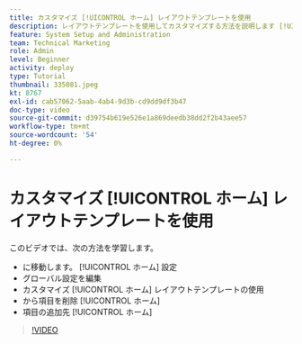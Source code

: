 ```yaml
---
title: カスタマイズ [!UICONTROL ホーム] レイアウトテンプレートを使用
description: レイアウトテンプレートを使用してカスタマイズする方法を説明します [!UICONTROL ホーム] フィールドを追加または削除する。
feature: System Setup and Administration
team: Technical Marketing
role: Admin
level: Beginner
activity: deploy
type: Tutorial
thumbnail: 335081.jpeg
kt: 8767
exl-id: cab57062-5aab-4ab4-9d3b-cd9dd9df3b47
doc-type: video
source-git-commit: d39754b619e526e1a869deedb38dd2f2b43aee57
workflow-type: tm+mt
source-wordcount: '54'
ht-degree: 0%

---
```


# カスタマイズ [!UICONTROL ホーム] レイアウトテンプレートを使用

このビデオでは、次の方法を学習します。

* に移動します。 [!UICONTROL ホーム] 設定
* グローバル設定を編集
* カスタマイズ [!UICONTROL ホーム] レイアウトテンプレートの使用
* から項目を削除 [!UICONTROL ホーム]
* 項目の追加先 [!UICONTROL ホーム]

>[!VIDEO](https://video.tv.adobe.com/v/335081/?quality=12)
